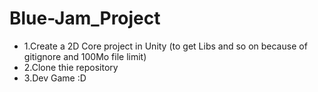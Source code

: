 # Blue-Jam_Project

- 1.Create a 2D Core project in Unity
  (to get Libs and so on because of gitignore and 100Mo file limit)
- 2.Clone thie repository
- 3.Dev Game :D
